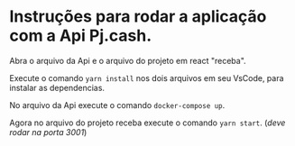 # Instruções para rodar a aplicação com a Api Pj.cash.

Abra o arquivo da Api e o arquivo do projeto em react "receba".

Execute o comando `yarn install` nos dois arquivos em seu VsCode, para instalar as dependencias.

No arquivo da Api execute o comando `docker-compose up`.

Agora no arquivo do projeto receba execute o comando `yarn start`. (<i>deve rodar na porta 3001</i>)
